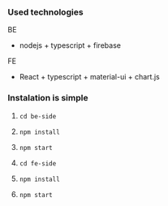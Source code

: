 ### Used technologies  
BE  
- nodejs + typescript + firebase  

FE  
- React + typescript + material-ui + chart.js  
  
### Instalation is simple  

1. `cd be-side`  
2. `npm install`  
3. `npm start`  
  
1. `cd fe-side` 
2. `npm install`  
3. `npm start`  